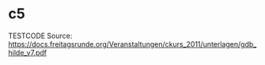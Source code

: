 # c5
TESTCODE
Source: https://docs.freitagsrunde.org/Veranstaltungen/ckurs_2011/unterlagen/gdb_hilde_v7.pdf
